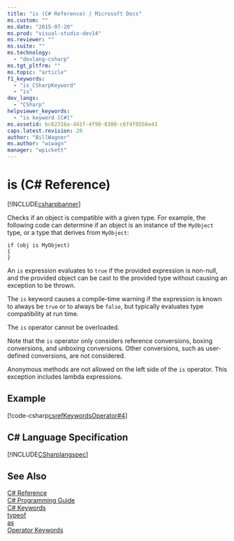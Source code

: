 ```yaml
---
title: "is (C# Reference) | Microsoft Docs"
ms.custom: ""
ms.date: "2015-07-20"
ms.prod: "visual-studio-dev14"
ms.reviewer: ""
ms.suite: ""
ms.technology: 
  - "devlang-csharp"
ms.tgt_pltfrm: ""
ms.topic: "article"
f1_keywords: 
  - "is_CSharpKeyword"
  - "is"
dev_langs: 
  - "CSharp"
helpviewer_keywords: 
  - "is keyword [C#]"
ms.assetid: bc62316a-d41f-4f90-8300-c6f4f0556e43
caps.latest.revision: 20
author: "BillWagner"
ms.author: "wiwagn"
manager: "wpickett"
---
```

# is (C# Reference)
[!INCLUDE[csharpbanner](../../../includes/csharpbanner.md)]

Checks if an object is compatible with a given type. For example, the following code can determine if an object is an instance of the `MyObject` type, or a type that derives from `MyObject`:  
  
```  
if (obj is MyObject)  
{  
}  
```  
  
 An `is` expression evaluates to `true` if the provided expression is non-null, and the provided object can be cast to the provided type without causing an exception to be thrown.  
  
 The `is` keyword causes a compile-time warning if the expression is known to always be `true` or to always be `false`, but typically evaluates type compatibility at run time.  
  
 The `is` operator cannot be overloaded.  
  
 Note that the `is` operator only considers reference conversions, boxing conversions, and unboxing conversions. Other conversions, such as user-defined conversions, are not considered.  
  
 Anonymous methods are not allowed on the left side of the `is` operator. This exception includes lambda expressions.  
  
## Example  
 [!code-csharp[csrefKeywordsOperator#4](../../../samples/snippets/csharp/VS_Snippets_VBCSharp/csrefKeywordsOperator/CS/csrefKeywordsOperators.cs#4)]  
  
## C# Language Specification  
 [!INCLUDE[CSharplangspec](../../../includes/csharplangspec-md.md)]  
  
## See Also  
 [C# Reference](../../../csharp/language-reference/index.md)   
 [C# Programming Guide](../../../csharp/programming-guide/index.md)   
 [C# Keywords](../../../csharp/language-reference/keywords/index.md)   
 [typeof](../../../csharp/language-reference/keywords/typeof.md)   
 [as](../../../csharp/language-reference/keywords/as.md)   
 [Operator Keywords](../../../csharp/language-reference/keywords/operator-keywords.md)